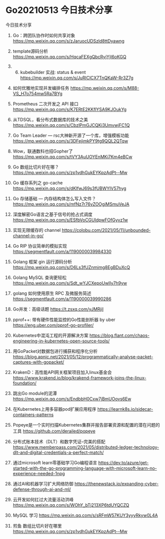 # Go20210513 今日技术分享


今日技术分享

1. Go：跨团队协作时如何共享对象
https://mp.weixin.qq.com/s/zJaruocUDSzld8ttDyawng

2. template源码分析
https://mp.weixin.qq.com/s/HqcaFEXgQbcRyjYjI6oKGQ

3. 6. kubebuilder 实战: status & event
https://mp.weixin.qq.com/s/JuRlClCX7TnQKaW-Rr3Z7g

4. 如何优雅地实现并发编排任务
https://mp.weixin.qq.com/s/M88-VS_H7o754mw5Ra7BYg

5. Prometheus 二次开发之 API 接口
https://mp.weixin.qq.com/s/K7ERtE2KKflYSA9KJOukYg

6. 从TDSQL，看分布式数据库的技术之美
https://mp.weixin.qq.com/s/CbzlPmGJCQKi3UmvwjFC1Q

7. Go Team Leader — rsc大神新开源了一个库，增强模板功能
https://mp.weixin.qq.com/s/3DFejimkPY9tg9QQL2QTqw

8. Wow，联通数科也招Gopher了
https://mp.weixin.qq.com/s/tVY3AuUOYEnMKi7Km4eBCw

9. Go 数组比切片好在哪？
https://mp.weixin.qq.com/s/zp1vdhGukEYKpzAdPt--Mw

10. Go 缓存系列之 go-cache
https://mp.weixin.qq.com/s/dKlfwJ69s3fUBWYIV57hyg

11. Go 存储基础 — 内存结构体怎么写入文件？
https://mp.weixin.qq.com/s/mfNz7r76vZOOgiMSmuVeJA

12. 深度解密Go语言之基于信号的抢占式调度
https://mp.weixin.qq.com/s/ESfbVoCGUIdpwFOfGyvz1w

13. 实现无限缓存的 channel
https://colobu.com/2021/05/11/unbounded-channel-in-go/

14. Go RIP 协议简单的模拟实现
https://segmentfault.com/a/1190000039984330

15. Golang 框架 gin 运行源码分析 
https://mp.weixin.qq.com/s/D6Ls3fUZnmimg8EgBDuXcQ

16. Golang MySQL 查询更轻松
https://mp.weixin.qq.com/s/Sdt_wYJCXepoUwIIy7h9yw

17. golang 如何使用原生 RPC 及微服务简述
https://segmentfault.com/a/1190000039990286

18. Go并发：高级话题
https://t.zsxq.com/yJMRjiI

19. pprof++: 带有硬件性能监控的Go性能剖析器 by uber
https://eng.uber.com/pprof-go-profiler/

20. Kubernetes中混沌工程的开源解决方案
https://blog.flant.com/chaos-engineering-in-kubernetes-open-source-tools/

21. 用GoPacket对数据包进行捕获和程序化分析
https://blog.apnic.net/2021/05/12/programmatically-analyse-packet-captures-with-gopacket/

22. KrakenD：高性能API网关框架项目加入linux基金会
https://www.krakend.io/blog/krakend-framework-joins-the-linux-foundation/

23. 跳出Go module的泥潭
https://mp.weixin.qq.com/s/EndbbH0Cxw7jBmUOovs6Ew

24. 在Kubernetes上用多容器pod扩展应用程序
https://learnk8s.io/sidecar-containers-patterns

25. Popeye是一个实时扫描Kubernetes集群并报告部署资源和配置的潜在问题的工具
https://github.com/derailed/popeye

26. 分布式账本技术（DLT）和数字凭证–完美的搭配
https://www.memberpass.com/2021/05/distributed-ledger-technology-dlt-and-digital-credentials-a-perfect-match/

27. 通过microsoft learn零基础学习Go编程语言
https://dev.to/azure/get-started-with-the-go-programming-language-with-microsoft-learn-no-experience-needed-1npg

28. 通过AI和机器学习扩大网络防御
https://thenewstack.io/expanding-cyber-defense-through-ai-and-ml/

29. 云开发如何扛过大流量活动洪峰
https://mp.weixin.qq.com/s/WOhY_bTj213XP6tdUYQCZQ

30. MySQL 学习
https://mp.weixin.qq.com/s/sRFmW57KUY3yyyRkyw0L4A

31. 煎鱼 数组比切片好在哪里
https://mp.weixin.qq.com/s/zp1vdhGukEYKpzAdPt--Mw
